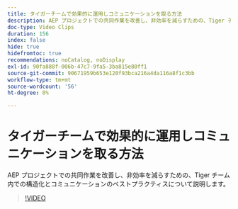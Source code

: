 ```yaml
---
title: タイガーチームで効果的に運用しコミュニケーションを取る方法
description: AEP プロジェクトでの共同作業を改善し、非効率を減らすための、Tiger チーム内での構造化とコミュニケーションのベストプラクティスについて説明します。
doc-type: Video Clips
duration: 156
index: false
hide: true
hidefromtoc: true
recommendations: noCatalog, noDisplay
exl-id: 90fa888f-006b-47c7-9fa5-3ba815e80ff1
source-git-commit: 90671959b653e120f93bca216a4da116a8f1c3bb
workflow-type: tm+mt
source-wordcount: '56'
ht-degree: 0%

---
```


# タイガーチームで効果的に運用しコミュニケーションを取る方法

AEP プロジェクトでの共同作業を改善し、非効率を減らすための、Tiger チーム内での構造化とコミュニケーションのベストプラクティスについて説明します。

<!-- 62_S926_3442625_155_how-to-operate-and-communicate-effectively-in-tiger-teams -->
>[!VIDEO](https://video.tv.adobe.com/v/3460210/?learn=on&enablevpops=true&captions=jpn)
